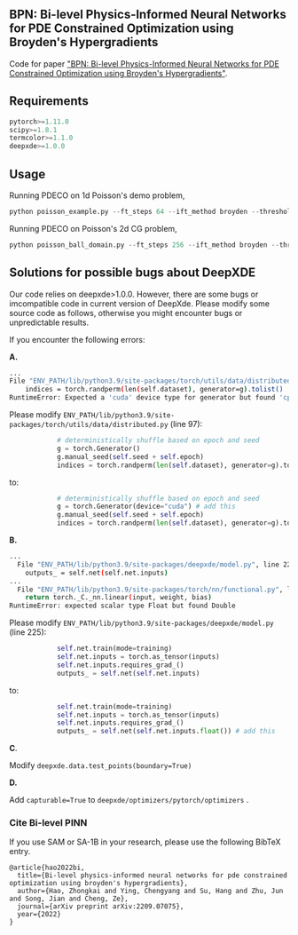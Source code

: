 ## BPN: Bi-level Physics-Informed Neural Networks for PDE Constrained Optimization using Broyden's Hypergradients



Code for paper ["BPN: Bi-level Physics-Informed Neural Networks for PDE Constrained Optimization using Broyden's Hypergradients"](https://arxiv.org/abs/2209.07075).

## Requirements

```python
pytorch>=1.11.0
scipy>=1.8.1
termcolor>=1.1.0
deepxde>=1.0.0

```

## Usage
Running PDECO on 1d Poisson's demo problem, 
```python
python poisson_example.py --ft_steps 64 --ift_method broyden --threshold 32 --gpu 0
```
Running PDECO on Poisson's 2d CG  problem,

```python
python poisson_ball_domain.py --ft_steps 256 --ift_method broyden --threshold 32 --gpu 0			
```







## Solutions for possible bugs about DeepXDE

Our code relies on deepxde>1.0.0. However, there are some bugs or imcompatible code in current version of DeepXde. Please modify some source code as follows, otherwise you might encounter bugs or unpredictable results.

If you encounter the following errors:

**A.**

```bash
...
File "ENV_PATH/lib/python3.9/site-packages/torch/utils/data/distributed.py", line 99, in __iter__
    indices = torch.randperm(len(self.dataset), generator=g).tolist()
RuntimeError: Expected a 'cuda' device type for generator but found 'cpu'
```

Please modify `ENV_PATH/lib/python3.9/site-packages/torch/utils/data/distributed.py` (line 97):

```python
            # deterministically shuffle based on epoch and seed
            g = torch.Generator()
            g.manual_seed(self.seed + self.epoch)
            indices = torch.randperm(len(self.dataset), generator=g).tolist()
```

to:

```python
            # deterministically shuffle based on epoch and seed
            g = torch.Generator(device="cuda") # add this
            g.manual_seed(self.seed + self.epoch)
            indices = torch.randperm(len(self.dataset), generator=g).tolist()
```

**B.**

```bash
...
  File "ENV_PATH/lib/python3.9/site-packages/deepxde/model.py", line 225, in outputs_losses
    outputs_ = self.net(self.net.inputs)
...
  File "ENV_PATH/lib/python3.9/site-packages/torch/nn/functional.py", line 1848, in linear
    return torch._C._nn.linear(input, weight, bias)
RuntimeError: expected scalar type Float but found Double
```

Please modify `ENV_PATH/lib/python3.9/site-packages/deepxde/model.py` (line 225):

```python
            self.net.train(mode=training)
            self.net.inputs = torch.as_tensor(inputs)
            self.net.inputs.requires_grad_()
            outputs_ = self.net(self.net.inputs)
```

to:

```python
            self.net.train(mode=training)
            self.net.inputs = torch.as_tensor(inputs)
            self.net.inputs.requires_grad_()
            outputs_ = self.net(self.net.inputs.float()) # add this
```

**C**.

Modify ```deepxde.data.test_points(boundary=True)```

**D.** 

Add `capturable=True` to `deepxde/optimizers/pytorch/optimizers` .


### Cite Bi-level PINN

If you use SAM or SA-1B in your research, please use the following BibTeX entry.
```
@article{hao2022bi,
  title={Bi-level physics-informed neural networks for pde constrained optimization using broyden's hypergradients},
  author={Hao, Zhongkai and Ying, Chengyang and Su, Hang and Zhu, Jun and Song, Jian and Cheng, Ze},
  journal={arXiv preprint arXiv:2209.07075},
  year={2022}
}
```






 